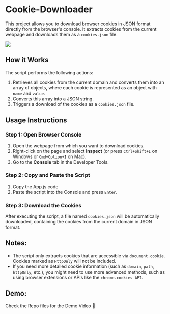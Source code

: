 # Cookie-Downloader

This project allows you to download browser cookies in JSON format directly from the browser's console. It extracts cookies from the current webpage and downloads them as a `cookies.json` file.

<img src="https://github.com/user-attachments/assets/6bc44c3f-3039-496d-b91e-30335d15cdd0">

## How it Works

The script performs the following actions:
1. Retrieves all cookies from the current domain and converts them into an array of objects, where each cookie is represented as an object with `name` and `value`.
2. Converts this array into a JSON string.
3. Triggers a download of the cookies as a `cookies.json` file.

## Usage Instructions

### Step 1: Open Browser Console
1. Open the webpage from which you want to download cookies.
2. Right-click on the page and select **Inspect** (or press `Ctrl+Shift+I` on Windows or `Cmd+Option+I` on Mac).
3. Go to the **Console** tab in the Developer Tools.

### Step 2: Copy and Paste the Script
1. Copy the App.js code
2. Paste the script into the Console and press `Enter`.

### Step 3: Download the Cookies
After executing the script, a file named `cookies.json` will be automatically downloaded, containing the cookies from the current domain in JSON format.

## Notes:
- The script only extracts cookies that are accessible via `document.cookie`. Cookies marked as `HttpOnly` will not be included.
- If you need more detailed cookie information (such as `domain`, `path`, `httpOnly`, etc.), you might need to use more advanced methods, such as using browser extensions or APIs like the `chrome.cookies API`.

## Demo:
Check the Repo files for the Demo Video 💖
